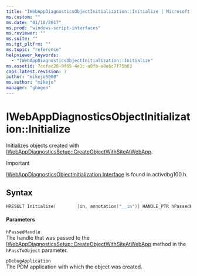 ```yaml
---
title: "IWebAppDiagnosticsObjectInitialization::Initialize | Microsoft Docs"
ms.custom: ""
ms.date: "01/18/2017"
ms.prod: "windows-script-interfaces"
ms.reviewer: ""
ms.suite: ""
ms.tgt_pltfrm: ""
ms.topic: "reference"
helpviewer_keywords: 
  - "IWebAppDiagnosticsObjectInitialization::Initialize"
ms.assetid: 7ccfac28-9f65-4e1c-a0fb-a8a6c7f75b63
caps.latest.revision: 7
author: "mikejo5000"
ms.author: "mikejo"
manager: "ghogen"
---
```

# IWebAppDiagnosticsObjectInitialization::Initialize
Initializes objects created with [IWebAppDiagnosticsSetup::CreateObjectWithSiteAtWebApp](../../winscript/reference/iwebappdiagnosticssetup-createobjectwithsiteatwebapp.md).  
  
> [!IMPORTANT]
>  [IWebAppDiagnosticsObjectInitialization Interface](../../winscript/reference/iwebappdiagnosticsobjectinitialization-interface.md) is found in activdbg100.h.  
  
## Syntax  
  
```cpp  
HRESULT Initialize(        [in, annotation("__in")] HANDLE_PTR hPassedHandle,        [in, annotation("__in")] IUnknown* pDebugApplication        );  
```  
  
#### Parameters  
 `hPassedHandle`  
 The handle that was passed to the [IWebAppDiagnosticsSetup::CreateObjectWithSiteAtWebApp](../../winscript/reference/iwebappdiagnosticssetup-createobjectwithsiteatwebapp.md) method in the `hPassToObject` parameter.  
  
 `pDebugApplication`  
 The PDM application with which the object was created.